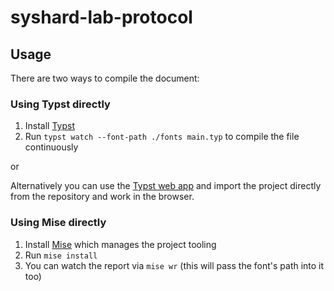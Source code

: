 # syshard-lab-protocol

## Usage

There are two ways to compile the document:

### Using Typst directly

1. Install [Typst](https://github.com/typst/typst)
2. Run `typst watch --font-path ./fonts main.typ` to compile the file continuously

or

Alternatively you can use the [Typst web app](https://typst.app/) and import the project directly from the repository and work in the browser.

### Using Mise directly

1. Install [Mise](https://mise.jdx.dev/) which manages the project tooling
2. Run `mise install`
3. You can watch the report via `mise wr` (this will pass the font's path into it too)